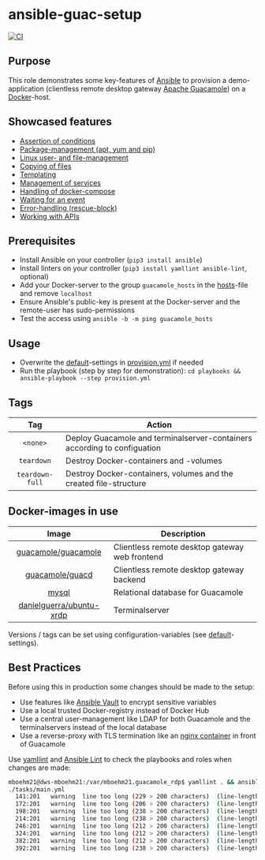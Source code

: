 # ansible-guac-setup

[![CI](https://github.com/mboehm21/ansible-guac-setup/actions/workflows/ci.yml/badge.svg)](https://github.com/mboehm21/ansible-guac-setup/actions/workflows/ci.yml)

## Purpose
This role demonstrates some key-features of [Ansible](https://www.ansible.com/) to provision a demo-application (clientless remote desktop gateway [Apache Guacamole](https://guacamole.apache.org/)) on a [Docker](https://www.docker.com/)-host.
## Showcased features
- [Assertion of conditions](https://github.com/mboehm21/ansible-guac-setup/blob/main/tasks/main.yml#L3-L10)
- [Package-management (apt, yum and pip)](https://github.com/mboehm21/ansible-guac-setup/blob/main/tasks/main.yml#L12-L40)
- [Linux user- and file-management](https://github.com/mboehm21/ansible-guac-setup/blob/main/tasks/main.yml#L42-L74)
- [Copying of files](https://github.com/mboehm21/ansible-guac-setup/blob/main/tasks/main.yml#L76-L92)
- [Templating](https://github.com/mboehm21/ansible-guac-setup/blob/main/tasks/main.yml#L94-L110)
- [Management of services](https://github.com/mboehm21/ansible-guac-setup/blob/main/tasks/main.yml#L112-L117)
- [Handling of docker-compose](https://github.com/mboehm21/ansible-guac-setup/blob/main/tasks/main.yml#L119-L127)
- [Waiting for an event](https://github.com/mboehm21/ansible-guac-setup/blob/main/tasks/main.yml#L129-L136)
- [Error-handling (rescue-block)](https://github.com/mboehm21/ansible-guac-setup/blob/main/tasks/main.yml#L138-L184)
- [Working with APIs](https://github.com/mboehm21/ansible-guac-setup/blob/main/tasks/main.yml#L186-L428)
## Prerequisites
- Install Ansible on your controller (`pip3 install ansible`)
- Install linters on your controller (`pip3 install yamllint ansible-lint`, optional)
- Add your Docker-server to the group `guacamole_hosts` in the [hosts](https://github.com/mboehm21/ansible-guac-setup/blob/main/playbooks/hosts)-file and remove `localhost`
- Ensure Ansible's public-key is present at the Docker-server and the remote-user has sudo-permissions
- Test the access using `ansible -b -m ping guacamole_hosts`
## Usage
- Overwrite the [default](https://github.com/mboehm21/ansible-guac-setup/blob/main/defaults/main.yml)-settings in [provision.yml](https://github.com/mboehm21/ansible-guac-setup/blob/main/playbooks/provision.yml) if needed
- Run the playbook (step by step for demonstration): `cd playbooks && ansible-playbook --step provision.yml`
## Tags
| Tag             | Action                                                                   |
|:---------------:|--------------------------------------------------------------------------|
| `<none>`        | Deploy Guacamole and terminalserver-containers according to configuation |
| `teardown`      | Destroy Docker-containers and -volumes                                   |
| `teardown-full` | Destroy Docker-containers, volumes and the created file-structure        |

## Docker-images in use
| Image                                                                         | Description                                                              |
|:-----------------------------------------------------------------------------:|--------------------------------------------------------------------------|
| [guacamole/guacamole](https://hub.docker.com/r/guacamole/guacamole)           | Clientless remote desktop gateway web frontend                           |
| [guacamole/guacd](https://hub.docker.com/r/guacamole/guacd)                   | Clientless remote desktop gateway backend                                |
| [mysql](https://hub.docker.com/_/mysql)                                       | Relational database for Guacamole                                        |
| [danielguerra/ubuntu-xrdp](https://hub.docker.com/r/danielguerra/ubuntu-xrdp) | Terminalserver                                                           |

Versions / tags can be set using configuration-variables (see [default](https://github.com/mboehm21/ansible-guac-setup/blob/main/defaults/main.yml)-settings).

## Best Practices
Before using this in production some changes should be made to the setup:
- Use features like [Ansible Vault](https://docs.ansible.com/ansible/latest/user_guide/vault.html) to encrypt sensitive variables
- Use a local trusted Docker-registry instead of Docker Hub
- Use a central user-management like LDAP for both Guacamole and the terminalservers instead of the local database
- Use a reverse-proxy with TLS termination like an [nginx container](https://hub.docker.com/_/nginx) in front of Guacamole

Use [yamllint](https://github.com/adrienverge/yamllint) and [Ansible Lint](https://ansible-lint.readthedocs.io/) to check the playbooks and roles when changes are made:

```bash
mboehm21@dws-mboehm21:/var/mboehm21.guacamole_rdp$ yamllint . && ansible-lint 
./tasks/main.yml
  141:201   warning  line too long (229 > 200 characters)  (line-length)
  172:201   warning  line too long (206 > 200 characters)  (line-length)
  198:201   warning  line too long (238 > 200 characters)  (line-length)
  214:201   warning  line too long (238 > 200 characters)  (line-length)
  246:201   warning  line too long (212 > 200 characters)  (line-length)
  324:201   warning  line too long (212 > 200 characters)  (line-length)
  382:201   warning  line too long (212 > 200 characters)  (line-length)
  392:201   warning  line too long (238 > 200 characters)  (line-length)
```
